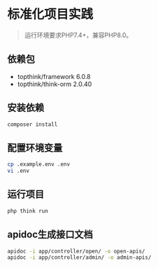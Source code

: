 标准化项目实践
===============

> 运行环境要求PHP7.4+，兼容PHP8.0。

## 依赖包

* topthink/framework 6.0.8
* topthink/think-orm 2.0.40

## 安装依赖

```bash
composer install
```

## 配置环境变量

```bash
cp .example.env .env
vi .env
```

## 运行项目

```bash
php think run
```

## apidoc生成接口文档

```bash
apidoc -i app/controller/open/ -o open-apis/
apidoc -i app/controller/admin/ -o admin-apis/
```
